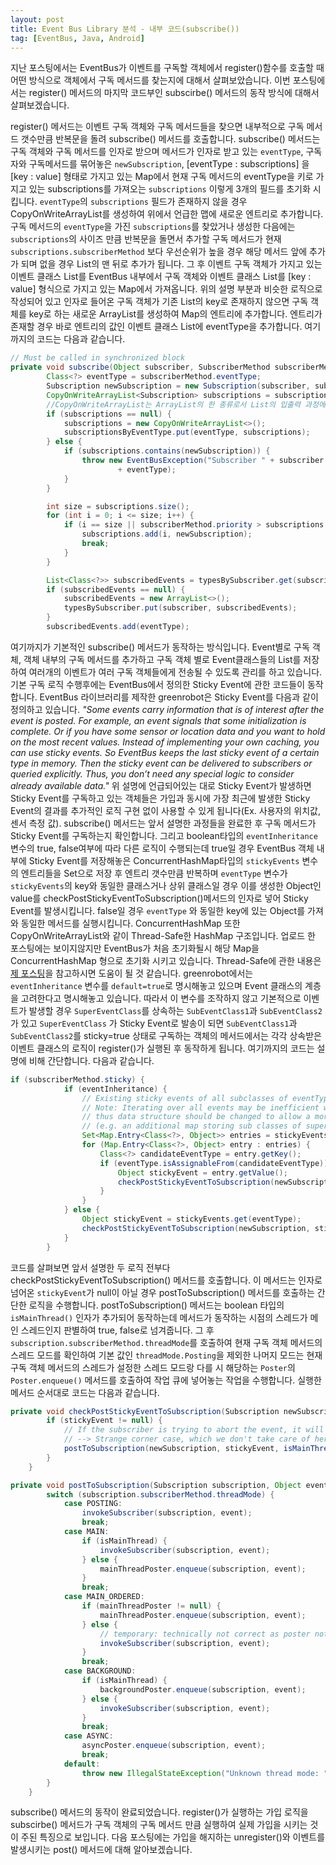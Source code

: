 ```yaml
---
layout: post
title: Event Bus Library 분석 - 내부 코드(subscribe())
tag: [EventBus, Java, Android]
---
```


지난 포스팅에서는 EventBus가 이벤트를 구독할 객체에서 register()함수를 호출할 때 어떤 방식으로 객체에서 구독 메서드를 찾는지에 대해서 살펴보았습니다. 이번 포스팅에서는 register() 메서드의 마지막 코드부인 subscirbe() 메서드의 동작 방식에 대해서 살펴보겠습니다.

register() 메서드는 이벤트 구독 객체와 구독 메서드들을 찾으면 내부적으로 구독 메서드 갯수만큼 반복문을 돌려 subscribe() 메서드를 호출합니다. subscribe() 메서드는 구독 객체와 구독 메서드를 인자로 받으며 메서드가 인자로 받고 있는 `eventType`, 구독자와 구독메서드를 묶어놓은 `newSubscription`, [eventType : subscriptions] 을 [key : value] 형태로 가지고 있는 Map에서 현재 구독 메서드의 eventType을 키로 가지고 있는 subscriptions를 가져오는 `subscriptions` 이렇게 3개의 필드를 초기화 시킵니다. `eventType`의 `subscriptions` 필드가 존재하지 않을 경우 CopyOnWriteArrayList를 생성하여 위에서 언급한 맵에 새로운 엔트리로 추가합니다.
구독 메서드의 `eventType`을 가진 `subscriptions`를 찾았거나 생성한 다음에는 `subscriptions`의 사이즈 만큼 반복문을 돌면서 추가할 구독 메서드가 현재 `subscriptions.subscriberMethod` 보다 우선순위가 높을 경우 해당 메서드 앞에 추가가 되며 없을 경우 List의 맨 뒤로 추가가 됩니다.
그 후 이벤트 구독 객체가 가지고 있는 이벤트 클래스 List를 EventBus 내부에서 구독 객체와 이벤트 클래스 List를 [key : value] 형식으로 가지고 있는 Map에서 가져옵니다. 위의 설명 부분과 비슷한 로직으로 작성되어 있고 인자로 들어온 구독 객체가 기존 List의 key로 존재하지 않으면 구독 객체를 key로 하는 새로운 ArrayList를 생성하여 Map의 엔트리에 추가합니다. 엔트리가 존재할 경우 바로 엔트리의 값인 이벤트 클래스 List에 eventType을 추가합니다.
여기까지의 코드는 다음과 같습니다.
```java
// Must be called in synchronized block
private void subscribe(Object subscriber, SubscriberMethod subscriberMethod) {
        Class<?> eventType = subscriberMethod.eventType;
        Subscription newSubscription = new Subscription(subscriber, subscriberMethod);
        CopyOnWriteArrayList<Subscription> subscriptions = subscriptionsByEventType.get(eventType);
        //CopyOnWriteArrayList는 ArrayList의 한 종류로서 List의 입출력 과정에서 Thread-Safe를 보장합니다.
        if (subscriptions == null) {
            subscriptions = new CopyOnWriteArrayList<>();
            subscriptionsByEventType.put(eventType, subscriptions);
        } else {
            if (subscriptions.contains(newSubscription)) {
                throw new EventBusException("Subscriber " + subscriber.getClass() + " already registered to event "
                        + eventType);
            }
        }

        int size = subscriptions.size();
        for (int i = 0; i <= size; i++) {
            if (i == size || subscriberMethod.priority > subscriptions.get(i).subscriberMethod.priority) {
                subscriptions.add(i, newSubscription);
                break;
            }
        }

        List<Class<?>> subscribedEvents = typesBySubscriber.get(subscriber);
        if (subscribedEvents == null) {
            subscribedEvents = new ArrayList<>();
            typesBySubscriber.put(subscriber, subscribedEvents);
        }
        subscribedEvents.add(eventType);
```

여기까지가 기본적인 subscribe() 메서드가 동작하는 방식입니다. Event별로 구독 객체, 객체 내부의 구독 메서드를 추가하고 구독 객체 별로 Event클래스들의 List를 저장하여 여러개의 이벤트가 여러 구독 객체들에게 전송될 수 있도록 관리를 하고 있습니다.
기본 구독 로직 수행후에는 EventBus에서 정의한 Sticky Event에 관한 코드들이 동작합니다. EventBus 라이브러리를 제작한 greenrobot은 Sticky Event를 다음과 같이 정의하고 있습니다.
*"Some events carry information that is of interest after the event is posted. For example, an event signals that some initialization is complete. Or if you have some sensor or location data and you want to hold on the most recent values. Instead of implementing your own caching, you can use sticky events. So EventBus keeps the last sticky event of a certain type in memory. Then the sticky event can be delivered to subscribers or queried explicitly. Thus, you don’t need any special logic to consider already available data."*
위 설명에 언급되어있는 대로 Sticky Event가 발생하면 Sticky Event를 구독하고 있는 객체들은 가입과 동시에 가장 최근에 발생한 Sticky Event의 결과를 추가적인 로직 구현 없이 사용할 수 있게 됩니다(Ex. 사용자의 위치값, 센서 측정 값). subscribe() 메서드는 앞서 설명한 과정들을 완료한 후 구독 메서드가 Sticky Event를 구독하는지 확인합니다. 그리고 boolean타입의 `eventInheritance `변수의 true, false여부에 따라 다른 로직이 수행되는데 true일 경우 EventBus 객체 내부에 Sticky Event를 저장해놓은 ConcurrentHashMap타입의 `stickyEvents` 변수의 엔트리들을 Set으로 저장 후 엔트리 갯수만큼 반복하며 `eventType` 변수가 `stickyEvents`의 key와 동일한 클래스거나 상위 클래스일 경우 이를 생성한 Object인 value를 checkPostStickyEventToSubscription()메서드의 인자로 넣어 Sticky Event를 발생시킵니다. false일 경우 `eventType` 와 동일한 key에 있는 Object를 가져와 동일한 메서드를 실행시킵니다.
ConcurrentHashMap 또한 CopyOnWriteArrayList와 같이 Thread-Safe한 HashMap 구조입니다. 업로드 한 포스팅에는 보이지않지만 EventBus가 처음 초기화될시 해당 Map을 ConcurrentHashMap 형으로 초기화 시키고 있습니다. Thread-Safe에 관한 내용은 [제 포스팅](https://hyeokjaechoi.github.io/2018/09/05/About-Thread-Safe.html)을 참고하시면 도움이 될 것 같습니다.
greenrobot에서는 `eventInheritance` 변수를 `default=true`로 명시해놓고 있으며 Event 클래스의 계층을 고려한다고 명시해놓고 있습니다. 따라서 이 변수를 조작하지 않고 기본적으로 이벤트가 발생할 경우 `SuperEventClass`를 상속하는 `SubEventClass1`과 `SubEventClass2`가 있고 `SuperEventClass` 가 Sticky Event로 발송이 되면 `SubEventClass1`과 `SubEventClass2`를 sticky=true 상태로 구독하는 객체의 메서드에서는 각각 상속받은 이벤트 클래스의 로직이 register()가 실행된 후 동작하게 됩니다.
여기까지의 코드는 설명에 비해 간단합니다. 다음과 같습니다.
```java
if (subscriberMethod.sticky) {
            if (eventInheritance) {
                // Existing sticky events of all subclasses of eventType have to be considered.
                // Note: Iterating over all events may be inefficient with lots of sticky events,
                // thus data structure should be changed to allow a more efficient lookup
                // (e.g. an additional map storing sub classes of super classes: Class -> List<Class>).
                Set<Map.Entry<Class<?>, Object>> entries = stickyEvents.entrySet();
                for (Map.Entry<Class<?>, Object> entry : entries) {
                    Class<?> candidateEventType = entry.getKey();
                    if (eventType.isAssignableFrom(candidateEventType)) {
                        Object stickyEvent = entry.getValue();
                        checkPostStickyEventToSubscription(newSubscription, stickyEvent);
                    }
                }
            } else {
                Object stickyEvent = stickyEvents.get(eventType);
                checkPostStickyEventToSubscription(newSubscription, stickyEvent);
            }
        }
```
코드를 살펴보면 앞서 설명한 두 로직 전부다 checkPostStickyEventToSubscription() 메서드를 호출합니다. 이 메서드는 인자로 넘어온 `stickyEvent`가 null이 아닐 경우 postToSubscription() 메서드를 호출하는 간단한 로직을 수행합니다. postToSubscription() 메서드는 boolean 타입의 `isMainThread()` 인자가 추가되어 동작하는데 메서드가 동작하는 시점의 스레드가 메인 스레드인지 판별하여 true, false로 넘겨줍니다. 그 후 `subscription.subscriberMethod.threadMode`를 호출하여 현재 구독 객체 메서드의 스레드 모드를 확인하여 기본 값인 `threadMode.Posting`을 제외한 나머지 모드는 현재 구독 객체 메서드의 스레드가 설정한 스레드 모드랑 다를 시 해당하는 `Poster`의  `Poster.enqueue()` 메서드를 호출하여 작업 큐에 넣어놓는 작업을 수행합니다.
실행한 메서드 순서대로 코드는 다음과 같습니다.
```java
private void checkPostStickyEventToSubscription(Subscription newSubscription, Object stickyEvent) {
        if (stickyEvent != null) {
            // If the subscriber is trying to abort the event, it will fail (event is not tracked in posting state)
            // --> Strange corner case, which we don't take care of here.
            postToSubscription(newSubscription, stickyEvent, isMainThread());
        }
    }
```
```java
private void postToSubscription(Subscription subscription, Object event, boolean isMainThread) {
        switch (subscription.subscriberMethod.threadMode) {
            case POSTING:
                invokeSubscriber(subscription, event);
                break;
            case MAIN:
                if (isMainThread) {
                    invokeSubscriber(subscription, event);
                } else {
                    mainThreadPoster.enqueue(subscription, event);
                }
                break;
            case MAIN_ORDERED:
                if (mainThreadPoster != null) {
                    mainThreadPoster.enqueue(subscription, event);
                } else {
                    // temporary: technically not correct as poster not decoupled from subscriber
                    invokeSubscriber(subscription, event);
                }
                break;
            case BACKGROUND:
                if (isMainThread) {
                    backgroundPoster.enqueue(subscription, event);
                } else {
                    invokeSubscriber(subscription, event);
                }
                break;
            case ASYNC:
                asyncPoster.enqueue(subscription, event);
                break;
            default:
                throw new IllegalStateException("Unknown thread mode: " + subscription.subscriberMethod.threadMode);
        }
    }
```
subscribe() 메서드의 동작이 완료되었습니다. register()가 실행하는 가입 로직을 subscirbe() 메서드가 구독 객체의 구독 메서드 만큼 실행하여 실제 가입을 시키는 것이 주된 특징으로 보입니다. 다음 포스팅에는 가입을 해지하는 unregister()와 이벤트를 발생시키는 post() 메서드에 대해 알아보겠습니다.
